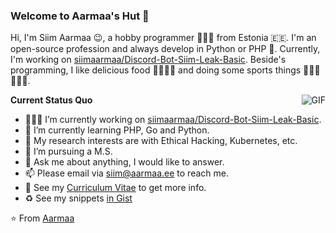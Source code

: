 ### Welcome to Aarmaa's Hut 👋

Hi, I'm Siim Aarmaa 😉, a hobby programmer 👨🏻‍💻 from Estonia :estonia:. I'm an open-source profession and always develop in Python or PHP 🐍. Currently, I'm working on [siimaarmaa/Discord-Bot-Siim-Leak-Basic](https://github.com/siimaarmaa/Discord-Bot-Siim-Leak-Basic). Beside's programming, I like delicious food 🥗🥩🌮🍣 and doing some sports things 🏃⛹️‍♂️🏋🏼‍♂️.

  <img align="right" alt="GIF" src="https://media.giphy.com/media/iIqmM5tTjmpOB9mpbn/giphy.gif" />

**Current Status Quo**

- 👨🏻‍💻 I’m currently working on [siimaarmaa/Discord-Bot-Siim-Leak-Basic](https://github.com/siimaarmaa/Discord-Bot-Siim-Leak-Basic).
- 🌱 I’m currently learning PHP, Go and Python.
- 🤔 My research interests are with Ethical Hacking, Kubernetes, etc.
- 💼 I’m pursuing a M.S.
- 💬 Ask me about anything, I would like to answer.
- 📫 Please email via siim@aarmaa.ee to reach me.
- 👀 See my [Curriculum Vitae](https://drive.google.com/file/d/1mr_yoVcBn6QolFWAOXSJzxQYvO7ShjNu/view?ths=true) to get more info.
- :recycle: See my snippets [in Gist](https://gist.github.com/siimaarmaa)

⭐️ From [Aarmaa](https://github.com/siimaarmaa)
